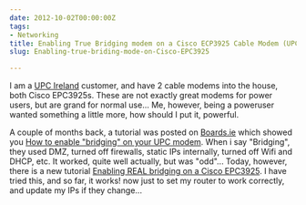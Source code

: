 ```yaml
---
date: 2012-10-02T00:00:00Z
tags:
- Networking
title: Enabling True Bridging modem on a Cisco ECP3925 Cable Modem (UPC Ireland)
slug: Enabling-true-briding-mode-on-Cisco-EPC3925

---
```

 

I am a [UPC Ireland][1] customer, and have 2 cable modems into the house, both Cisco EPC3925s. These are not exactly great modems for power users, but are grand for normal use... Me, however, being a poweruser wanted something a little more, how should I put it, powerful. 

A couple of months back, a tutorial was posted on [Boards.ie][4] which showed you [How to enable "bridging" on your UPC modem][3]. When i say "Bridging", they used DMZ, turned off firewalls, static IPs internally, turned off Wifi and DHCP, etc. It worked, quite well actually, but was "odd"... Today, however, there is a new tutorial [Enabling REAL bridging on a Cisco EPC3925][2]. I have tried this, and so far, it works! now just to set my router to work correctly, and update my IPs if they change... 

[1]:http://www.upc.ie/
[3]:http://www.boards.ie/vbulletin/showthread.php?p=79448674
[2]:http://www.boards.ie/vbulletin/showthread.php?t=2056758726
[4]:http://www.boards.ie
